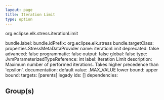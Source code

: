 ```yaml
---
layout: page
title: Iteration Limit
type: option
---
```

org.eclipse.elk.stress.iterationLimit

bundle.label: 
bundle.idPrefix: org.eclipse.elk.stress
bundle.targetClass: properties.StressMetaDataProvider
name: iterationLimit
deprecated: false
advanced: false
programmatic: false
output: false
global: false
type: JvmParameterizedTypeReference: int
label: Iteration Limit
description: Maximum number of performed iterations. Takes higher
        precedence than 'epsilon'.
documentation: 
default value: <XFeatureCallImplCustom>.MAX_VALUE
lower bound: 
upper bound: 
targets: [parents]
legady ids: []
dependencies:

## Group(s)



